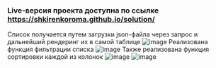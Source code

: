 ### Live-версия проекта доступна по ссылке https://shkirenkoroma.github.io/solution/
Список получается путем загрузки json-файла через запрос и дальнейший рендеринг их в самой таблице 
![image](https://user-images.githubusercontent.com/61347452/228741231-3158cb02-1f3e-4958-88ee-8dfb795a2308.png)
Реализована функция фильтрации списка
![image](https://user-images.githubusercontent.com/61347452/228741566-303582c6-5469-4532-bd10-85182dc32613.png)
Также реализована функция сортировки каждой из колонок
![image](https://user-images.githubusercontent.com/61347452/228741704-0d13d623-3a10-4686-8b61-0d644e116069.png)
![image](https://user-images.githubusercontent.com/61347452/228741740-0ff856cb-2cf2-45b4-9039-8f83882e7d59.png)
